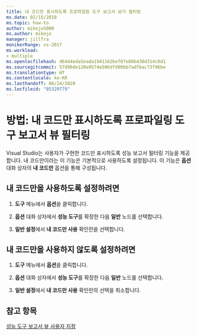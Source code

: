 ```yaml
---
title: 내 코드만 표시하도록 프로파일링 도구 보고서 보기 필터링
ms.date: 02/15/2018
ms.topic: how-to
author: mikejo5000
ms.author: mikejo
manager: jillfra
monikerRange: vs-2017
ms.workload:
- multiple
ms.openlocfilehash: d6444eda5eada1941162bef07e88b430d314c0d1
ms.sourcegitcommit: 57d96de120e0574e506dfd80bb7adfbac73f96be
ms.translationtype: HT
ms.contentlocale: ko-KR
ms.lasthandoff: 06/24/2020
ms.locfileid: "85329779"
---
```

# <a name="how-to-filter-profiling-tools-report-views-to-display-just-my-code"></a>방법: 내 코드만 표시하도록 프로파일링 도구 보고서 뷰 필터링

Visual Studio는 사용자가 구현한 코드만 표시하도록 성능 보고서 필터링 기능을 제공합니다. 내 코드만이라는 이 기능은 기본적으로 사용하도록 설정됩니다. 이 기능은 **옵션** 대화 상자의 **내 코드만** 옵션을 통해 구성됩니다.

## <a name="to-enable-just-my-code"></a>내 코드만을 사용하도록 설정하려면

1. **도구** 메뉴에서 **옵션**을 클릭합니다.

2. **옵션** 대화 상자에서 **성능 도구**를 확장한 다음 **일반** 노드를 선택합니다.

3. **일반 설정**에서 **내 코드만 사용** 확인란을 선택합니다.

## <a name="to-disable-just-my-code"></a>내 코드만을 사용하지 않도록 설정하려면

1. **도구** 메뉴에서 **옵션**을 클릭합니다.

2. **옵션** 대화 상자에서 **성능 도구**를 확장한 다음 **일반** 노드를 선택합니다.

3. **일반 설정**에서 **내 코드만 사용** 확인란의 선택을 취소합니다.

## <a name="see-also"></a>참고 항목

[성능 도구 보고서 뷰 사용자 지정](../profiling/customizing-performance-tools-report-views.md)
